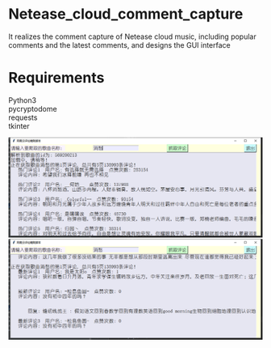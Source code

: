 # Netease_cloud_comment_capture
It realizes the comment capture of Netease cloud music, including popular comments and the latest comments, and designs the GUI interface

# Requirements
Python3  
pycryptodome  
requests  
tkinter  



![image](https://github.com/vanbou/Netease_cloud_comment_capture/blob/master/img1.png)
![image](https://github.com/vanbou/Netease_cloud_comment_capture/blob/master/img2.png)
